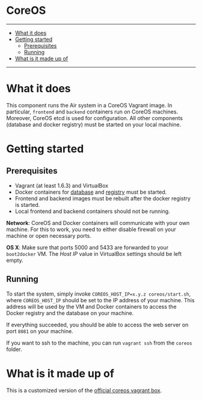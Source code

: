 CoreOS
==========

----------------------

- [What it does](#what-it-does)
- [Getting started](#getting-started)
    - [Prerequisites](#prerequisites)
    - [Running](#running)
- [What is it made up of](#what-is-it-made-up-of)

----------------------

# What it does

This component runs the Air system in a CoreOS Vagrant image. In particular, `frontend` and `backend` containers run on CoreOS machines. Moreover, CoreOS etcd is used for configuration. All other components (database and docker registry) must be started on your local machine.

# Getting started

## Prerequisites

- Vagrant (at least 1.6.3) and VirtualBox
- Docker containers for [database](../db/README.md) and [registry](../docker_registry/README.md) must be started.
- Frontend and backend images must be rebuilt after the docker registry is started.
- Local frontend and backend containers should not be running.

__Network__: CoreOS and Docker containers will communicate with your own machine. For this to work, you need to either disable firewall on your machine or open necessary ports.

__OS X__: Make sure that ports 5000 and 5433 are forwarded to your `boot2docker` VM. The _Host IP_ value in VirtualBox settings should be left empty.

## Running

To start the system, simply invoke `COREOS_HOST_IP=x.y.z coreos/start.sh`, where `COREOS_HOST_IP` should be set to the IP address of your machine. This address will be used by the VM and Docker containers to access the Docker registry and the database on your machine.

If everything succeeded, you should be able to access the web server on port `8081` on your machine.

If you want to ssh to the machine, you can run `vagrant ssh` from the `coreos` folder.


# What is it made up of

This is a customized version of the [official coreos vagrant box](https://github.com/coreos/coreos-vagrant).
